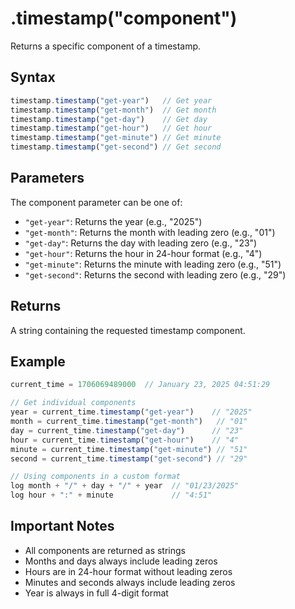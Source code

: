 # .timestamp("component")

Returns a specific component of a timestamp.

## Syntax

```javascript
timestamp.timestamp("get-year")   // Get year
timestamp.timestamp("get-month")  // Get month
timestamp.timestamp("get-day")    // Get day
timestamp.timestamp("get-hour")   // Get hour
timestamp.timestamp("get-minute") // Get minute
timestamp.timestamp("get-second") // Get second
```

## Parameters

The component parameter can be one of:
- `"get-year"`: Returns the year (e.g., "2025")
- `"get-month"`: Returns the month with leading zero (e.g., "01")
- `"get-day"`: Returns the day with leading zero (e.g., "23")
- `"get-hour"`: Returns the hour in 24-hour format (e.g., "4")
- `"get-minute"`: Returns the minute with leading zero (e.g., "51")
- `"get-second"`: Returns the second with leading zero (e.g., "29")

## Returns

A string containing the requested timestamp component.

## Example

```javascript
current_time = 1706069489000  // January 23, 2025 04:51:29

// Get individual components
year = current_time.timestamp("get-year")    // "2025"
month = current_time.timestamp("get-month")   // "01"
day = current_time.timestamp("get-day")      // "23"
hour = current_time.timestamp("get-hour")    // "4"
minute = current_time.timestamp("get-minute") // "51"
second = current_time.timestamp("get-second") // "29"

// Using components in a custom format
log month + "/" + day + "/" + year  // "01/23/2025"
log hour + ":" + minute             // "4:51"
```

## Important Notes

- All components are returned as strings
- Months and days always include leading zeros
- Hours are in 24-hour format without leading zeros
- Minutes and seconds always include leading zeros
- Year is always in full 4-digit format 